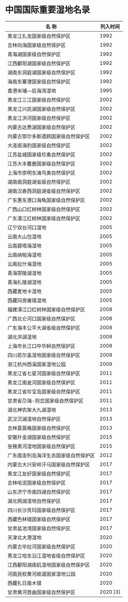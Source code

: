 # 中国国际重要湿地名录  
  
|  名 称  |  列入时间  |  
| -------------------------------- | ---------- |  
| 黑龙江扎龙国家级自然保护区  | 1992  |  
| 吉林向海国家级自然保护区  | 1992  |  
| 青海湖国家级自然保护区  | 1992  |  
| 江西鄱阳湖国家级自然保护区  | 1992  |  
| 湖南东洞庭湖国家级自然保护区  | 1992  |  
| 海南东寨港国家级自然保护区  | 1992  |  
| 香港米埔—后海湾湿地  | 1995  |  
| 黑龙江三江国家级自然保护区  | 2002  |  
| 黑龙江兴凯湖国家级自然保护区  | 2002  |  
| 黑龙江洪河国家级自然保护区  | 2002  |  
| 内蒙古达赉湖国家级自然保护区  | 2002  |  
| 内蒙古鄂尔多斯遗鸥国家级自然保护区  | 2002  |  
| 大连斑海豹国家级自然保护区  | 2002  |  
| 江苏盐城国家级珍禽自然保护区  | 2002  |  
| 江苏大丰麋鹿国家级自然保护区  | 2002  |  
| 上海市崇明东滩鸟类自然保护区  | 2002  |  
| 湖南南洞庭湖省级自然保护区  | 2002  |  
| 湖南汉寿西洞庭湖省级自然保护区  | 2002  |  
| 广东惠东港口海龟国家级自然保护区  | 2002  |  
| 广西山口红树林国家级自然保护区  | 2002  |  
| 广东湛江红树林国家级自然保护区  | 2002  |  
| 辽宁双台河口湿地  | 2005  |  
| 云南大山包湿地  | 2005  |  
| 云南碧塔海湿地  | 2005  |  
| 云南纳帕海湿地  | 2005  |  
| 云南拉什海湿地  | 2005  |  
| 青海鄂陵湖湿地  | 2005  |  
| 青海扎陵湖湿地  | 2005  |  
| 西藏麦地卡湿地  | 2005  |  
| 西藏玛旁雍错湿地  | 2005  |  
| 福建漳江口红树林国家级自然保护区  | 2008  |  
| 广西北仑河口国家级自然保护区  | 2008  |  
| 广东海丰公平大湖省级自然保护区  | 2008  |  
| 湖北洪湖湿地  | 2008  |  
| 上海市长江口中华鲟自然保护区  | 2008  |  
| 四川若尔盖湿地国家级自然保护区  | 2008  |  
| 浙江杭州西溪国家湿地公园  | 2009  |  
| 黑龙江省七星河国家级自然保护区  | 2011  |  
| 黑龙江南瓮河国家级自然保护区  | 2011  |  
| 黑龙江省珍宝岛国家级自然保护区  | 2011  |  
| 甘肃省尕海-则岔国家级自然保护区  | 2011  |  
| 湖北神农架大九湖湿地  | 2013  |  
| 武汉沉湖湿地自然保护区  | 2013  |  
| 吉林莫莫格国家级自然保护区  | 2013  |  
| 安徽升金湖国家级自然保护区  | 2015  |  
| 张掖黑河湿地国家级自然保护区  | 2015  |  
| 广东南澎列岛海洋生态国家级自然保护区 | 2012  |  
| 内蒙古大兴安岭汗马国家级自然保护区  | 2017  |  
| 黑龙江友好国家级自然保护区  | 2017  |  
| 吉林哈泥国家级自然保护区  | 2017  |  
| 山东济宁市南四湖自然保护区  | 2017  |  
| 湖北网湖湿地自然保护区  | 2017  |  
| 四川长沙贡玛国家级自然保护区  | 2017  |  
| 西藏色林错国家级自然保护区  | 2017  |  
| 甘肃盐池湾国家级自然保护区  | 2017  |  
| 天津北大港湿地  | 2020  |  
| 内蒙古毕拉河国家级自然保护区  | 2020  |  
| 黑龙江哈东沿江湿地省级自然保护区  | 2020  |  
| 江西鄱阳湖南矶湿地国家级自然保护区  | 2020  |  
| 河南民权黄河故道国家湿地公园  | 2020  |  
| 西藏扎日南木错  | 2020  |  
| 甘肃黄河首曲国家级自然保护区  | 2020 \[3\] |  